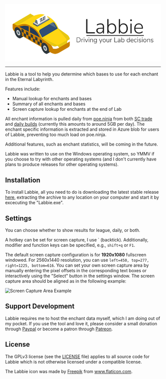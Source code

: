 ![Labbie Logo](https://github.com/bnorick/labbie/blob/master/docs/logo.png)

--------------------------------------------------------------------------------

Labbie is a tool to help you determine which bases to use for each enchant in the Eternal Labyrinth.

Features include:
- Manual lookup for enchants and bases
- Summary of all enchants and bases
- Screen capture lookup for enchants at the end of Lab

All enchant information is pulled daily from [poe.ninja](https://poe.ninja/) from both [SC trade](https://poe.ninja/challenge/builds) and [daily builds](https://poe.ninja/daily/builds) (currently this amounts to around 5GB per day). The enchant specific information is extracted and stored in Azure blob for users of Labbie, preventing too much load on poe.ninja.

Additional features, such as enchant statistics, will be coming in the future.

Labbie was written to use on the Windows operating system, so YMMV if you choose to try with other operating systems (and I don't currently have plans to produce releases for other operating systems).

## Installation
To install Labbie, all you need to do is downloading the latest stable release [here](https://github.com/bnorick/labbie/releases), extracting the archive to any location on your computer and start it by excecuting the "Labbie.exe".

## Settings
You can choose whether to show results for league, daily, or both.

A hotkey can be set for screen capture, I use \` (backtick). Additionally, modifier and function keys can be specified, e.g., `shift+q` or `F1`.

The default screen capture configuration is for **1920x1080** fullscreen windowed. For 2560x1440 resolution, you can use `left=450, top=277, right=1225, bottom=616`. You can set your own screen capture area by manually entering the pixel offsets in the corresponding text boxes or interactively using the "Select" button in the settings window. The screen capture area should be aligned as in the following example:

![Screen Capture Area Example](https://github.com/bnorick/labbie/blob/master/docs/screen_capture_area.png)

## Support Development
Labbie requires me to host the enchant data myself, which I am doing out of my pocket. If you use the tool and love it, please consider a small donation through [Paypal](https://www.paypal.com/donate?hosted_button_id=4QXG9CPFYF5UJ) or become a patron through [Patreon](https://www.patreon.com/bnorick).

## License
The GPLv3 license (see the [LICENSE](LICENSE) file) applies to all source code for Labbie which is not otherwise licensed under a compatible license.

<div>The Labbie icon was made by <a href="https://www.freepik.com" title="Freepik">Freepik</a> from <a href="https://www.flaticon.com/" title="Flaticon">www.flaticon.com</a>.</div>
